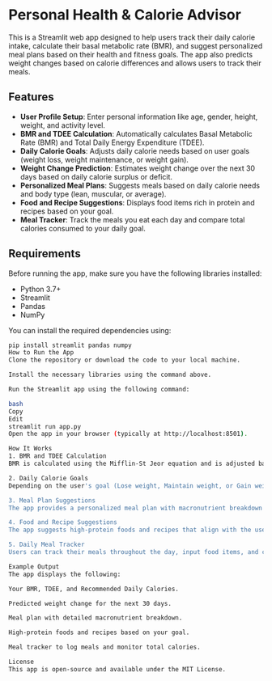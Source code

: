 # Personal Health & Calorie Advisor

This is a Streamlit web app designed to help users track their daily calorie intake, calculate their basal metabolic rate (BMR), and suggest personalized meal plans based on their health and fitness goals. The app also predicts weight changes based on calorie differences and allows users to track their meals.

## Features
- **User Profile Setup**: Enter personal information like age, gender, height, weight, and activity level.
- **BMR and TDEE Calculation**: Automatically calculates Basal Metabolic Rate (BMR) and Total Daily Energy Expenditure (TDEE).
- **Daily Calorie Goals**: Adjusts daily calorie needs based on user goals (weight loss, weight maintenance, or weight gain).
- **Weight Change Prediction**: Estimates weight change over the next 30 days based on daily calorie surplus or deficit.
- **Personalized Meal Plans**: Suggests meals based on daily calorie needs and body type (lean, muscular, or average).
- **Food and Recipe Suggestions**: Displays food items rich in protein and recipes based on your goal.
- **Meal Tracker**: Track the meals you eat each day and compare total calories consumed to your daily goal.

## Requirements

Before running the app, make sure you have the following libraries installed:

- Python 3.7+
- Streamlit
- Pandas
- NumPy

You can install the required dependencies using:

```bash
pip install streamlit pandas numpy
How to Run the App
Clone the repository or download the code to your local machine.

Install the necessary libraries using the command above.

Run the Streamlit app using the following command:

bash
Copy
Edit
streamlit run app.py
Open the app in your browser (typically at http://localhost:8501).

How It Works
1. BMR and TDEE Calculation
BMR is calculated using the Mifflin-St Jeor equation and is adjusted based on activity levels to get TDEE (Total Daily Energy Expenditure).

2. Daily Calorie Goals
Depending on the user's goal (Lose weight, Maintain weight, or Gain weight), the app adjusts daily calorie recommendations.

3. Meal Plan Suggestions
The app provides a personalized meal plan with macronutrient breakdown (Protein, Carbs, Fat) based on the user’s body type and goal.

4. Food and Recipe Suggestions
The app suggests high-protein foods and recipes that align with the user’s goal, such as weight loss or muscle gain.

5. Daily Meal Tracker
Users can track their meals throughout the day, input food items, and calories consumed. The app compares total calories consumed against the user's target and provides feedback.

Example Output
The app displays the following:

Your BMR, TDEE, and Recommended Daily Calories.

Predicted weight change for the next 30 days.

Meal plan with detailed macronutrient breakdown.

High-protein foods and recipes based on your goal.

Meal tracker to log meals and monitor total calories.

License
This app is open-source and available under the MIT License.

